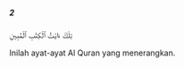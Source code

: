 ##### 2

<span class="ayah">تِلْكَ ءَايَٰتُ ٱلْكِتَٰبِ ٱلْمُبِينِ</span>

<span class="ayah_translation">Inilah ayat-ayat Al Quran yang menerangkan.</span>
